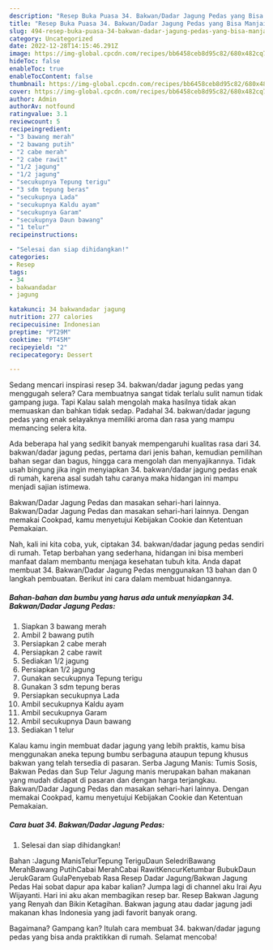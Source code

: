 ```yaml
---
description: "Resep Buka Puasa 34. Bakwan/Dadar Jagung Pedas yang Bisa Manjain Lidah"
title: "Resep Buka Puasa 34. Bakwan/Dadar Jagung Pedas yang Bisa Manjain Lidah"
slug: 494-resep-buka-puasa-34-bakwan-dadar-jagung-pedas-yang-bisa-manjain-lidah
category: Uncategorized
date: 2022-12-28T14:15:46.291Z
image: https://img-global.cpcdn.com/recipes/bb6458ceb8d95c82/680x482cq70/34-bakwandadar-jagung-pedas-foto-resep-utama.jpg
hideToc: false
enableToc: true
enableTocContent: false
thumbnail: https://img-global.cpcdn.com/recipes/bb6458ceb8d95c82/680x482cq70/34-bakwandadar-jagung-pedas-foto-resep-utama.jpg
cover: https://img-global.cpcdn.com/recipes/bb6458ceb8d95c82/680x482cq70/34-bakwandadar-jagung-pedas-foto-resep-utama.jpg
author: Admin
authorAv: notfound
ratingvalue: 3.1
reviewcount: 5
recipeingredient:
- "3 bawang merah"
- "2 bawang putih"
- "2 cabe merah"
- "2 cabe rawit"
- "1/2 jagung"
- "1/2 jagung"
- "secukupnya Tepung terigu"
- "3 sdm tepung beras"
- "secukupnya Lada"
- "secukupnya Kaldu ayam"
- "secukupnya Garam"
- "secukupnya Daun bawang"
- "1 telur"
recipeinstructions:

- "Selesai dan siap dihidangkan!"
categories:
- Resep
tags:
- 34
- bakwandadar
- jagung

katakunci: 34 bakwandadar jagung 
nutrition: 277 calories
recipecuisine: Indonesian
preptime: "PT29M"
cooktime: "PT45M"
recipeyield: "2"
recipecategory: Dessert

---
```



Sedang mencari inspirasi resep 34. bakwan/dadar jagung pedas yang menggugah selera? Cara membuatnya sangat tidak terlalu sulit namun tidak gampang juga. Tapi Kalau salah mengolah maka hasilnya tidak akan memuaskan dan bahkan tidak sedap. Padahal 34. bakwan/dadar jagung pedas yang enak selayaknya memiliki aroma dan rasa yang mampu memancing selera kita.


Ada beberapa hal yang sedikit banyak mempengaruhi kualitas rasa dari 34. bakwan/dadar jagung pedas, pertama dari jenis bahan, kemudian pemilihan bahan segar dan bagus, hingga cara mengolah dan menyajikannya. Tidak usah bingung jika ingin menyiapkan 34. bakwan/dadar jagung pedas enak di rumah, karena asal sudah tahu caranya maka hidangan ini mampu menjadi sajian istimewa.

Bakwan/Dadar Jagung Pedas dan masakan sehari-hari lainnya. Bakwan/Dadar Jagung Pedas dan masakan sehari-hari lainnya. Dengan memakai Cookpad, kamu menyetujui Kebijakan Cookie dan Ketentuan Pemakaian.


Nah, kali ini kita coba, yuk, ciptakan 34. bakwan/dadar jagung pedas sendiri di rumah. Tetap berbahan yang sederhana, hidangan ini bisa memberi manfaat dalam membantu menjaga kesehatan tubuh kita. Anda dapat membuat 34. Bakwan/Dadar Jagung Pedas menggunakan 13 bahan dan 0 langkah pembuatan. Berikut ini cara dalam membuat hidangannya.

<!--inarticleads1-->

##### Bahan-bahan dan bumbu yang harus ada untuk menyiapkan 34. Bakwan/Dadar Jagung Pedas:

1. Siapkan 3 bawang merah
1. Ambil 2 bawang putih
1. Persiapkan 2 cabe merah
1. Persiapkan 2 cabe rawit
1. Sediakan 1/2 jagung
1. Persiapkan 1/2 jagung
1. Gunakan secukupnya Tepung terigu
1. Gunakan 3 sdm tepung beras
1. Persiapkan secukupnya Lada
1. Ambil secukupnya Kaldu ayam
1. Ambil secukupnya Garam
1. Ambil secukupnya Daun bawang
1. Sediakan 1 telur


Kalau kamu ingin membuat dadar jagung yang lebih praktis, kamu bisa menggunakan aneka tepung bumbu serbaguna ataupun tepung khusus bakwan yang telah tersedia di pasaran. Serba Jagung Manis: Tumis Sosis, Bakwan Pedas dan Sup Telur Jagung manis merupakan bahan makanan yang mudah didapat di pasaran dan dengan harga terjangkau. Bakwan/Dadar Jagung Pedas dan masakan sehari-hari lainnya. Dengan memakai Cookpad, kamu menyetujui Kebijakan Cookie dan Ketentuan Pemakaian. 

<!--inarticleads2-->

##### Cara buat 34. Bakwan/Dadar Jagung Pedas:


1. Selesai dan siap dihidangkan!

Bahan :Jagung ManisTelurTepung TeriguDaun SeledriBawang MerahBawang PutihCabai MerahCabai RawitKencurKetumbar BubukDaun JerukGaram GulaPenyebab Rasa Resep Dadar Jagung/Bakwan Jagung Pedas Hai sobat dapur apa kabar kalian? Jumpa lagi di channel aku Irai Ayu Wijayanti. Hari ini aku akan membagikan resep bar. Resep Bakwan Jagung yang Renyah dan Bikin Ketagihan. Bakwan jagung atau dadar jagung jadi makanan khas Indonesia yang jadi favorit banyak orang. 

Bagaimana? Gampang kan? Itulah cara membuat 34. bakwan/dadar jagung pedas yang bisa anda praktikkan di rumah. Selamat mencoba!
